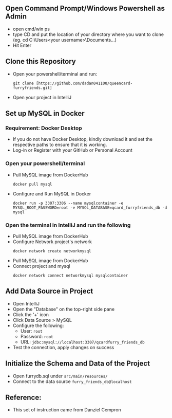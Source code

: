 ## Open Command Prompt/Windows Powershell as Admin
- open cmd/win ps
- type CD and put the location of your directory where you want to clone (eg. cd C:\Users\<your username>\Documents\...)
- Hit Enter

## Clone this Repository
- Open your powershell/terminal and run:
    ```
    git clone [https://github.com/dadan041100/queencard-furryfriends.git]
    ```
- Open your project in IntelliJ 

## Set up MySQL in Docker
### Requirement: Docker Desktop  
- If you do not have Docker Desktop, kindly download it and set the respective paths to ensure that it is working.
- Log-in or Register with your GitHub or Personal Account
  
### Open your powershell/terminal
- Pull MySQL image from DockerHub  
    ```
    docker pull mysql
    ```
- Configure and Run MySQL in Docker  
    ```
    docker run -p 3307:3306 --name mysqlcontainer -e MYSQL_ROOT_PASSWORD=root -e MYSQL_DATABASE=qcard_furryfriends_db -d mysql
    ```
### Open the terminal in IntelliJ and run the following
- Pull MySQL image from DockerHub  
- Configure Network project's network  
    ```
    docker network create networkmysql
    ```
- Pull MySQL image from DockerHub  
- Connect project and mysql   
    ```
    docker network connect networkmysql mysqlcontainer
    ```

## Add Data Source in Project
- Open IntelliJ
- Open the "Database" on the top-right side pane
- Click the '+' icon
- Click Data Source > MySQL
- Configure the following:
  - User: `root`
  - Password: `root`
  - URL: `jdbc:mysql://localhost:3307/qcardfurry_friends_db`
- Test the connection, apply changes on success

## Initialize the Schema and Data of the Project
- Open furrydb.sql under `src/main/resources/`
- Connect to the data source `furry_friends_db@localhost`

## Reference:
- This set of instruction came from Danziel Cempron
  
